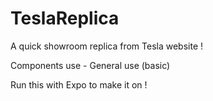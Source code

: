 # TeslaReplica

A quick showroom replica from Tesla website ! 

Components use - General use (basic)

Run this with Expo to make it on !

